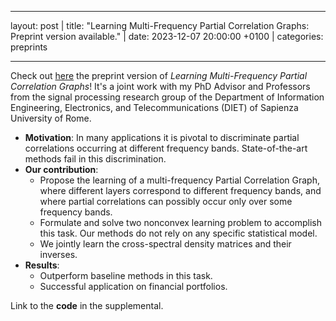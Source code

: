 <!-- ---
layout: post
title:  "Welcome to Jekyll!"
date:   2023-11-02 14:57:34 +0100
categories: jekyll update
---
You’ll find this post in your `_posts` directory. Go ahead and edit it and re-build the site to see your changes. You can rebuild the site in many different ways, but the most common way is to run `jekyll serve`, which launches a web server and auto-regenerates your site when a file is updated.

Jekyll requires blog post files to be named according to the following format:

`YEAR-MONTH-DAY-title.MARKUP`

Where `YEAR` is a four-digit number, `MONTH` and `DAY` are both two-digit numbers, and `MARKUP` is the file extension representing the format used in the file. After that, include the necessary front matter. Take a look at the source for this post to get an idea about how it works.

Jekyll also offers powerful support for code snippets:

{% highlight ruby %}
def print_hi(name)
  puts "Hi, #{name}"
end
print_hi('Tom')
#=> prints 'Hi, Tom' to STDOUT.
{% endhighlight %}

Check out the [Jekyll docs][jekyll-docs] for more info on how to get the most out of Jekyll. File all bugs/feature requests at [Jekyll’s GitHub repo][jekyll-gh]. If you have questions, you can ask them on [Jekyll Talk][jekyll-talk].

[jekyll-docs]: https://jekyllrb.com/docs/home
[jekyll-gh]:   https://github.com/jekyll/jekyll
[jekyll-talk]: https://talk.jekyllrb.com/ -->

--- 
layout: post | title:  "Learning Multi-Frequency Partial Correlation Graphs: Preprint version available." | date:   2023-12-07 20:00:00 +0100 | categories: preprints

---

Check out [here](https://arxiv.org/abs/2311.15756) the preprint version of _Learning Multi-Frequency Partial Correlation Graphs_! It's a joint work with  my PhD Advisor and Professors from the signal processing research group of the Department of Information Engineering, Electronics, and Telecommunications (DIET) of Sapienza University of Rome.

* __Motivation__: In many applications it is pivotal to discriminate partial correlations occurring at different frequency bands. State-of-the-art methods fail in this discrimination.
* __Our contribution__: 
    *  Propose the learning of a multi-frequency Partial Correlation Graph, where different layers correspond to different frequency bands, and where partial correlations can possibly occur only over some frequency bands.
    * Formulate and solve two nonconvex learning problem to accomplish this task. Our methods do not rely on any specific statistical model.
    * We jointly learn the cross-spectral density matrices and their inverses.
* __Results__:
    * Outperform baseline methods in this task.
    * Successful application on financial portfolios.

Link to the __code__ in the supplemental.